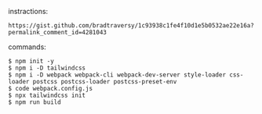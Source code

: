 instractions:

    https://gist.github.com/bradtraversy/1c93938c1fe4f10d1e5b0532ae22e16a?permalink_comment_id=4281043

commands:

    $ npm init -y
    $ npm i -D tailwindcss
    $ npm i -D webpack webpack-cli webpack-dev-server style-loader css-loader postcss postcss-loader postcss-preset-env
    $ code webpack.config.js
    $ npx tailwindcss init
    $ npm run build
